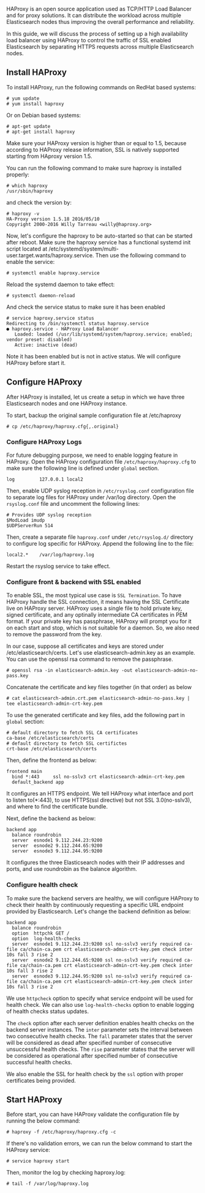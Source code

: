 HAProxy is an open source application used as TCP/HTTP Load Balancer and for proxy solutions. It can distribute the workload across multiple Elasticsearch nodes thus improving the overall performance and reliability.

In this guide, we will discuss the process of setting up a high availability load balancer using HAProxy to control the traffic of SSL enabled Elasticsearch by separating HTTPS requests across multiple Elasticsearch nodes.

## Install HAProxy

To install HAProxy, run the following commands on RedHat based systems:
```shell
# yum update
# yum install haproxy
```
Or on Debian based systems:

    # apt-get update
    # apt-get install haproxy

Make sure your HAProxy version is higher than or equal to 1.5, because according to HAProxy release information, SSL is natively supported starting from HAproxy version 1.5.

You can run the following command to make sure haproxy is installed properly:

    # which haproxy
    /usr/sbin/haproxy

and check the version by:

    # haproxy -v
    HA-Proxy version 1.5.18 2016/05/10
    Copyright 2000-2016 Willy Tarreau <willy@haproxy.org>

Now, let's configure the haproxy to be auto-started so that can be started after reboot. Make sure the haproxy service has a functional systemd init script located at /etc/systemd/system/multi-user.target.wants/haproxy.service. Then use the following command to enable the service:

    # systemctl enable haproxy.service

Reload the systemd daemon to take effect:

    # systemctl daemon-reload

And check the service status to make sure it has been enabled

    # service haproxy.service status
    Redirecting to /bin/systemctl status haproxy.service
    ● haproxy.service - HAProxy Load Balancer
       Loaded: loaded (/usr/lib/systemd/system/haproxy.service; enabled; vendor preset: disabled)
       Active: inactive (dead)

Note it has been enabled but is not in active status. We will configure HAProxy before start it.

## Configure HAProxy

After HAProxy is installed, let us create a setup in which we have three Elasticsearch nodes and one HAProxy instance.

To start, backup the original sample configuration file at /etc/haproxy

    # cp /etc/haproxy/haproxy.cfg{,.original}

### Configure HAProxy Logs

For future debugging purpose, we need to enable logging feature in HAProxy. Open the HAProxy configuration file `/etc/haproxy/haproxy.cfg` to make sure the following line is defined under `global` section.

    log         127.0.0.1 local2

Then, enable UDP syslog reception in `/etc/rsyslog.conf` configuration file to separate log files for HAProxy under /var/log directory. Open the `rsyslog.conf` file and uncomment the following lines:

    # Provides UDP syslog reception
    $ModLoad imudp
    $UDPServerRun 514

Then, create a separate file `haproxy.conf` under `/etc/rsyslog.d/` directory to configure log specific for HAProxy. Append the following line to the file:

    local2.*	/var/log/haproxy.log

Restart the rsyslog service to take effect.

### Configure front & backend with SSL enabled

To enable SSL, the most typical use case is `SSL Termination`. To have HAProxy handle the SSL connection, it means having the SSL Certificate live on HAProxy server. HAProxy uses a single file to hold private key, signed certificate, and any optinally intermediate CA certificates in PEM format. If your private key has passphrase, HAProxy will prompt you for it on each start and stop, which is not suitable for a daemon. So, we also need to remove the password from the key.

In our case, suppose all certificates and keys are stored under /etc/elasticsearch/certs. Let's use elasticsearch-admin.key as an example. You can use the openssl rsa command to remove the passphrase.

    # openssl rsa -in elasticsearch-admin.key -out elasticsearch-admin-no-pass.key

Concatenate the certificate and key files together (in that order) as below

    # cat elasticsearch-admin.crt.pem elasticsearch-admin-no-pass.key | tee elasticsearch-admin-crt-key.pem

To use the generated certificate and key files, add the following part in `global` section:

    # default directory to fetch SSL CA certificates
    ca-base /etc/elasticsearch/certs
    # default directory to fetch SSL certifictes
    crt-base /etc/elasticsearch/certs

Then, define the frontend as below:

    frontend main
      bind *:443     ssl no-sslv3 crt elasticsearch-admin-crt-key.pem
      default_backend app

It configures an HTTPS endpoint. We tell HAProxy what interface and port to listen to(*:443), to use HTTPS(ssl directive) but not SSL 3.0(no-sslv3), and where to find the certificate bundle.

Next, define the backend as below:

    backend app
      balance roundrobin
      server  esnode1 9.112.244.23:9200
      server  esnode2 9.112.244.65:9200
      server  esnode3 9.112.244.95:9200

It configures the three Elasticsearch nodes with their IP addresses and ports, and use roundrobin as the balance algorithm.

### Configure health check

To make sure the backend servers are healthy, we will configure HAProxy to check their health by continuously requesting a specific URL endpoint provided by Elasticsearch. Let's change the backend definition as below:

    backend app
      balance roundrobin
      option  httpchk GET /
      option  log-health-checks
      server  esnode1 9.112.244.23:9200 ssl no-sslv3 verify required ca-file ca/chain-ca.pem crt elasticsearch-admin-crt-key.pem check inter 10s fall 3 rise 2
      server  esnode2 9.112.244.65:9200 ssl no-sslv3 verify required ca-file ca/chain-ca.pem crt elasticsearch-admin-crt-key.pem check inter 10s fall 3 rise 2
      server  esnode3 9.112.244.95:9200 ssl no-sslv3 verify required ca-file ca/chain-ca.pem crt elasticsearch-admin-crt-key.pem check inter 10s fall 3 rise 2

We use `httpcheck` option to specify what service endpoint will be used for health check. We can also use `log-health-checks` option to enable logging of health checks status updates.

The `check` option after each server definition enables health checks on the backend server instances. The `inter` parameter sets the interval between two consecutive health checks. The `fall` parameter states that the server will be considered as dead after specified number of consecutive unsuccessful health checks. The `rise` parameter states that the server will be considered as operational after specified number of consecutive successful health checks.

We also enable the SSL for health check by the `ssl` option with proper certificates being provided.

## Start HAProxy

Before start, you can have HAProxy validate the configuration file by running the below command:

    # haproxy -f /etc/haproxy/haproxy.cfg -c

If there's no validation errors, we can run the below command to start the HAProxy service:

    # service haproxy start

Then, monitor the log by checking haproxy.log:

    # tail -f /var/log/haproxy.log
